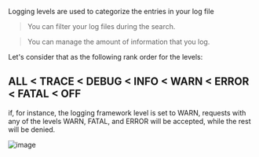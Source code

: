 Logging levels are used to categorize the entries in your log file

> You can filter your log files during the search.

> You can manage the amount of information that you log.

Let's consider that as the following rank order for the levels:

## ALL < TRACE < DEBUG < INFO < WARN < ERROR < FATAL < OFF  

if, for instance, the logging framework level is set to WARN, requests with any of the levels WARN, FATAL, and ERROR will be accepted, while the rest will be denied.

![image](https://github.com/user-attachments/assets/72b1144b-c251-469e-965a-c92bb355ebed)
